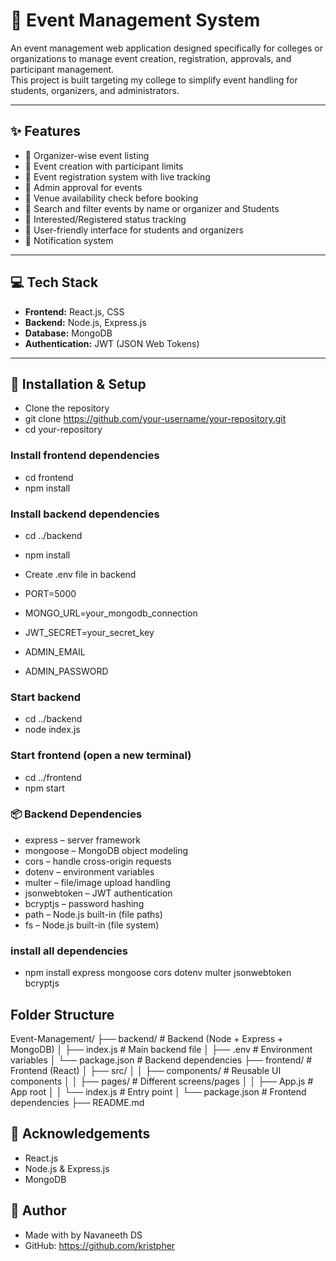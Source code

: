 # 🎯 Event Management System

An event management web application designed specifically for colleges or organizations to manage event creation, registration, approvals, and participant management.  
This project is built targeting my college to simplify event handling for students, organizers, and administrators.

---

## ✨ Features

- 🔸 Organizer-wise event listing
- 🔸 Event creation with participant limits
- 🔸 Event registration system with live tracking
- 🔸 Admin approval for events
- 🔸 Venue availability check before booking
- 🔸 Search and filter events by name or organizer and Students
- 🔸 Interested/Registered status tracking
- 🔸 User-friendly interface for students and organizers
- 🔸 Notification system 

---

## 💻 Tech Stack

- **Frontend:** React.js, CSS
- **Backend:** Node.js, Express.js
- **Database:** MongoDB
- **Authentication:** JWT (JSON Web Tokens)


---

## 🚀 Installation & Setup

- Clone the repository
- git clone https://github.com/your-username/your-repository.git
- cd your-repository

### Install frontend dependencies
- cd frontend
- npm install

### Install backend dependencies
- cd ../backend
- npm install

- Create .env file in backend
- PORT=5000
- MONGO_URL=your_mongodb_connection
- JWT_SECRET=your_secret_key
- ADMIN_EMAIL
- ADMIN_PASSWORD

### Start backend
- cd ../backend
- node index.js

### Start frontend (open a new terminal)
- cd ../frontend
- npm start

### 📦 Backend Dependencies
- express – server framework
- mongoose – MongoDB object modeling
- cors – handle cross-origin requests
- dotenv – environment variables
- multer – file/image upload handling
- jsonwebtoken – JWT authentication
- bcryptjs – password hashing
- path – Node.js built-in (file paths)
- fs – Node.js built-in (file system)

### install all dependencies
- npm install express mongoose cors dotenv multer jsonwebtoken bcryptjs
## Folder Structure
Event-Management/
 ├── backend/          # Backend (Node + Express + MongoDB)
 │   ├── index.js      # Main backend file
 │   ├── .env          # Environment variables
 │   └── package.json  # Backend dependencies
 ├── frontend/         # Frontend (React)
 │   ├── src/
 │   │   ├── components/  # Reusable UI components
 │   │   ├── pages/       # Different screens/pages
 │   │   ├── App.js       # App root
 │   │   └── index.js     # Entry point
 │   └── package.json     # Frontend dependencies
 ├── README.md


## 🙌 Acknowledgements
- React.js
- Node.js & Express.js
- MongoDB

## 🔗 Author
- Made with by Navaneeth DS
- GitHub: https://github.com/kristpher

